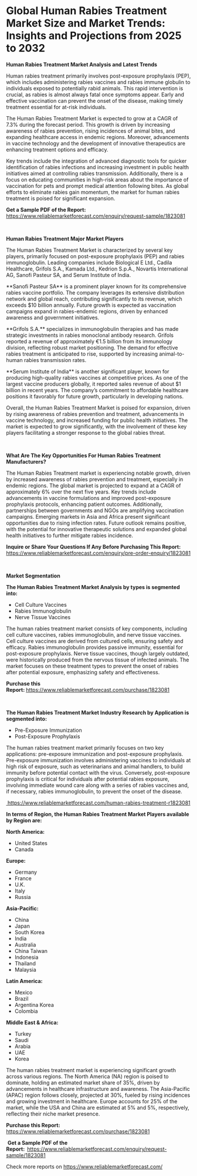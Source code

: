 <p><h1>Global Human Rabies Treatment Market Size and Market Trends: Insights and Projections from 2025 to 2032</h1></p><p><strong>Human Rabies Treatment Market Analysis and Latest Trends</strong></p>
<p><p>Human rabies treatment primarily involves post-exposure prophylaxis (PEP), which includes administering rabies vaccines and rabies immune globulin to individuals exposed to potentially rabid animals. This rapid intervention is crucial, as rabies is almost always fatal once symptoms appear. Early and effective vaccination can prevent the onset of the disease, making timely treatment essential for at-risk individuals.</p><p>The Human Rabies Treatment Market is expected to grow at a CAGR of 7.3% during the forecast period. This growth is driven by increasing awareness of rabies prevention, rising incidences of animal bites, and expanding healthcare access in endemic regions. Moreover, advancements in vaccine technology and the development of innovative therapeutics are enhancing treatment options and efficacy. </p><p>Key trends include the integration of advanced diagnostic tools for quicker identification of rabies infections and increasing investment in public health initiatives aimed at controlling rabies transmission. Additionally, there is a focus on educating communities in high-risk areas about the importance of vaccination for pets and prompt medical attention following bites. As global efforts to eliminate rabies gain momentum, the market for human rabies treatment is poised for significant expansion.</p></p>
<p><strong>Get a Sample PDF of the Report:&nbsp;</strong> <a href="https://www.reliablemarketforecast.com/enquiry/request-sample/1823081?utm_campaign=2333&utm_medium=2&utm_source=Github&utm_content=ia&utm_term=08032025&utm_id=human-rabies-treatment">https://www.reliablemarketforecast.com/enquiry/request-sample/1823081</a></p>
<p>&nbsp;</p>
<p><strong>Human Rabies Treatment Major Market Players</strong></p>
<p><p>The Human Rabies Treatment Market is characterized by several key players, primarily focused on post-exposure prophylaxis (PEP) and rabies immunoglobulin. Leading companies include Biological E Ltd., Cadila Healthcare, Grifols S.A., Kamada Ltd., Kedrion S.p.A., Novartis International AG, Sanofi Pasteur SA, and Serum Institute of India.</p><p>**Sanofi Pasteur SA** is a prominent player known for its comprehensive rabies vaccine portfolio. The company leverages its extensive distribution network and global reach, contributing significantly to its revenue, which exceeds $10 billion annually. Future growth is expected as vaccination campaigns expand in rabies-endemic regions, driven by enhanced awareness and government initiatives.</p><p>**Grifols S.A.** specializes in immunoglobulin therapies and has made strategic investments in rabies monoclonal antibody research. Grifols reported a revenue of approximately €1.5 billion from its immunology division, reflecting robust market positioning. The demand for effective rabies treatment is anticipated to rise, supported by increasing animal-to-human rabies transmission rates.</p><p>**Serum Institute of India** is another significant player, known for producing high-quality rabies vaccines at competitive prices. As one of the largest vaccine producers globally, it reported sales revenue of about $1 billion in recent years. The company’s commitment to affordable healthcare positions it favorably for future growth, particularly in developing nations.</p><p>Overall, the Human Rabies Treatment Market is poised for expansion, driven by rising awareness of rabies prevention and treatment, advancements in vaccine technology, and increased funding for public health initiatives. The market is expected to grow significantly, with the involvement of these key players facilitating a stronger response to the global rabies threat.</p></p>
<p>&nbsp;</p>
<p><strong>What Are The Key Opportunities For Human Rabies Treatment Manufacturers?</strong></p>
<p><p>The Human Rabies Treatment market is experiencing notable growth, driven by increased awareness of rabies prevention and treatment, especially in endemic regions. The global market is projected to expand at a CAGR of approximately 6% over the next five years. Key trends include advancements in vaccine formulations and improved post-exposure prophylaxis protocols, enhancing patient outcomes. Additionally, partnerships between governments and NGOs are amplifying vaccination campaigns. Emerging markets in Asia and Africa present significant opportunities due to rising infection rates. Future outlook remains positive, with the potential for innovative therapeutic solutions and expanded global health initiatives to further mitigate rabies incidence.</p></p>
<p><strong>Inquire or Share Your Questions If Any Before Purchasing This Report:</strong> <a href="https://www.reliablemarketforecast.com/enquiry/pre-order-enquiry/1823081?utm_campaign=2333&utm_medium=2&utm_source=Github&utm_content=ia&utm_term=08032025&utm_id=human-rabies-treatment">https://www.reliablemarketforecast.com/enquiry/pre-order-enquiry/1823081</a></p>
<p>&nbsp;</p>
<p><strong>Market Segmentation</strong></p>
<p><strong>The Human Rabies Treatment Market Analysis by types is segmented into:</strong></p>
<p><ul><li>Cell Culture Vaccines</li><li>Rabies Immunoglobulin</li><li>Nerve Tissue Vaccines</li></ul></p>
<p><p>The human rabies treatment market consists of key components, including cell culture vaccines, rabies immunoglobulin, and nerve tissue vaccines. Cell culture vaccines are derived from cultured cells, ensuring safety and efficacy. Rabies immunoglobulin provides passive immunity, essential for post-exposure prophylaxis. Nerve tissue vaccines, though largely outdated, were historically produced from the nervous tissue of infected animals. The market focuses on these treatment types to prevent the onset of rabies after potential exposure, emphasizing safety and effectiveness.</p></p>
<p><strong>Purchase this Report:&nbsp;</strong><a href="https://www.reliablemarketforecast.com/purchase/1823081?utm_campaign=2333&utm_medium=2&utm_source=Github&utm_content=ia&utm_term=08032025&utm_id=human-rabies-treatment">https://www.reliablemarketforecast.com/purchase/1823081</a></p>
<p>&nbsp;</p>
<p><strong>The Human Rabies Treatment Market Industry Research by Application is segmented into:</strong></p>
<p><ul><li>Pre-Exposure Immunization</li><li>Post-Exposure Prophylaxis</li></ul></p>
<p><p>The human rabies treatment market primarily focuses on two key applications: pre-exposure immunization and post-exposure prophylaxis. Pre-exposure immunization involves administering vaccines to individuals at high risk of exposure, such as veterinarians and animal handlers, to build immunity before potential contact with the virus. Conversely, post-exposure prophylaxis is critical for individuals after potential rabies exposure, involving immediate wound care along with a series of rabies vaccines and, if necessary, rabies immunoglobulin, to prevent the onset of the disease.</p></p>
<p><a href="https://www.reliablemarketforecast.com/human-rabies-treatment-r1823081?utm_campaign=2333&utm_medium=2&utm_source=Github&utm_content=ia&utm_term=08032025&utm_id=human-rabies-treatment">&nbsp;https://www.reliablemarketforecast.com/human-rabies-treatment-r1823081</a></p>
<p><strong>In terms of Region, the Human Rabies Treatment Market Players available by Region are:</strong></p>
<p>
    <p> <strong> North America: </strong>
        <ul>
            <li>United States</li>
            <li>Canada</li>
        </ul>
        </p> 
    <p> <strong> Europe: </strong>
        <ul>
            <li>Germany</li>
            <li>France</li>
            <li>U.K.</li>
            <li>Italy</li>
            <li>Russia</li>
        </ul>
        </p> 
    <p> <strong> Asia-Pacific: </strong>
        <ul>
            <li>China</li>
            <li>Japan</li>
            <li>South Korea</li>
            <li>India</li>
            <li>Australia</li>
            <li>China Taiwan</li>
            <li>Indonesia</li>
            <li>Thailand</li>
            <li>Malaysia</li>
        </ul>
        </p> 
    <p> <strong> Latin America: </strong>
        <ul>
            <li>Mexico</li>
            <li>Brazil</li>
            <li>Argentina Korea</li>
            <li>Colombia</li>
        </ul>
        </p> 
    <p> <strong> Middle East & Africa: </strong>
        <ul>
            <li>Turkey</li>
            <li>Saudi</li>
            <li>Arabia</li>
            <li>UAE</li>
            <li>Korea</li>
        </ul>
    </p>
    </p>
<p><p>The human rabies treatment market is experiencing significant growth across various regions. The North America (NA) region is poised to dominate, holding an estimated market share of 35%, driven by advancements in healthcare infrastructure and awareness. The Asia-Pacific (APAC) region follows closely, projected at 30%, fueled by rising incidences and growing investment in healthcare. Europe accounts for 25% of the market, while the USA and China are estimated at 5% and 5%, respectively, reflecting their niche market presence.</p></p>
<p><strong>Purchase this Report: </strong><a href="https://www.reliablemarketforecast.com/purchase/1823081?utm_campaign=2333&utm_medium=2&utm_source=Github&utm_content=ia&utm_term=08032025&utm_id=human-rabies-treatment">https://www.reliablemarketforecast.com/purchase/1823081</a></p>
<p>&nbsp;<strong>Get a Sample PDF of the Report:&nbsp;&nbsp;</strong><a href="https://www.reliablemarketforecast.com/enquiry/request-sample/1823081?utm_campaign=2333&utm_medium=2&utm_source=Github&utm_content=ia&utm_term=08032025&utm_id=human-rabies-treatment">https://www.reliablemarketforecast.com/enquiry/request-sample/1823081</a></p>
<p><strong></strong></p>
<p>Check more reports on <a href="https://www.reliablemarketforecast.com/?utm_campaign=2333&utm_medium=2&utm_source=Github&utm_content=ia&utm_term=08032025&utm_id=human-rabies-treatment">https://www.reliablemarketforecast.com/</a></p>